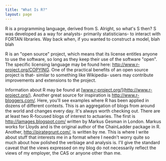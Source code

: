 ```yaml
---
title: "What Is R?"
layout: page
---
```


R is a programming language, derived from S. Alright, so what's S then? S was developed as a way for analysts- primarily statisticians- to interact with FORTAN libraries. Way back when, if you wanted to construct a model, blah blah

R is an "open source" project, which means that its license entitles anyone to use the software, so long as they keep their use of the software "open". The specific licensing language may be found here: http://www.r-project.org/COPYING. One of the practical benefits of an open source project is that- similar to something like Wikipedia- users may contribute improvements and extensions to the project.

Information about R may be found at [www.r-project.org/](http://www.r-project.org/). Another great source for inspiration is http://www.r-bloggers.com/. Here, you'll see examples where R has been applied in dozens of different contexts. This is an aggregation of blogs from around the world and changes every day. It's always worth checking out. There are at least two R-focused blogs of interest to actuaries. The first is http://lamages.blogspot.com/ written by Markus Gesman in London. Markus works for Lloyds and is the original author of the ChainLadder package in R. Another, http://pirategrunt.com/, is written by me. This is where I write about stuff that interests me in a format where I needn't worry quite so much about how polished the verbiage and analysis is. I'll give the standard caveat that the views expressed on my blog do not necessarily reflect the views of my employer, the CAS or anyone other than me.
